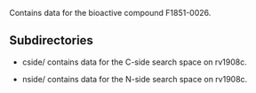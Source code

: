 Contains data for the bioactive compound F1851-0026.

## Subdirectories

- cside/ contains data for the C-side search space on rv1908c.

- nside/ contains data for the N-side search space on rv1908c.

